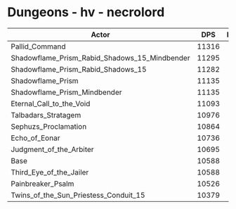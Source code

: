 # Dungeons - hv - necrolord
| Actor | DPS | Increase |
|---|:---:|:---:|
|Pallid_Command|11316|6.88%|
|Shadowflame_Prism_Rabid_Shadows_15_Mindbender|11295|6.68%|
|Shadowflame_Prism_Rabid_Shadows_15|11282|6.55%|
|Shadowflame_Prism|11135|5.17%|
|Shadowflame_Prism_Mindbender|11135|5.17%|
|Eternal_Call_to_the_Void|11093|4.77%|
|Talbadars_Stratagem|10976|3.66%|
|Sephuzs_Proclamation|10864|2.61%|
|Echo_of_Eonar|10736|1.40%|
|Judgment_of_the_Arbiter|10695|1.01%|
|Base|10588|0.00%|
|Third_Eye_of_the_Jailer|10588|0.00%|
|Painbreaker_Psalm|10526|-0.59%|
|Twins_of_the_Sun_Priestess_Conduit_15|10379|-1.97%|
